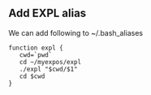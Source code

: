 ## Add EXPL alias
We can add following to ~/.bash_aliases
```
function expl {
   cwd=`pwd`
   cd ~/myexpos/expl
   ./expl "$cwd/$1"
   cd $cwd
}
```